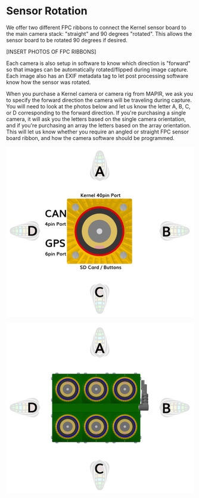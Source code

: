 # Sensor Rotation

We offer two different FPC ribbons to connect the Kernel sensor board to the main camera stack: "straight" and 90 degrees "rotated". This allows the sensor board to be rotated 90 degrees if desired.

[INSERT PHOTOS OF FPC RIBBONS]

Each camera is also setup in software to know which direction is "forward" so that images can be automatically rotated/flipped during image capture. Each image also has an EXIF metadata tag to let post processing software know how the sensor was rotated.

When you purchase a Kernel camera or camera rig from MAPIR, we ask you to specify the forward direction the camera will be traveling during capture. You will need to look at the photos below and let us know the letter A, B, C, or D corresponding to the forward direction. If you're purchasing a single camera, it will ask you the letters based on the single camera orientation, and if you're purchasing an array the letters based on the array orientation. This will let us know whether you require an angled or straight FPC sensor board ribbon, and how the camera software should be programmed.

![](/assets/direction_kernel.png)

![](/assets/direction_array.png)